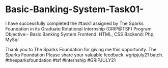 # Basic-Banking-System-Task01-

I have successfully completed the #task1 assigned by The Sparks Foundation in its Graduate Rotational Internship (GRIP@TSF) Program 
Objective:- Basic Banking System
Frontend: HTML, CSS
Backend: Php, MySql 

Thank you to The Sparks Foundation for giving me this opportunity.
The Sparks Foundation
Please share your valuable feedback.
#gripjuly21 batch.
#thesparksfoundation 
#tsf 
#internship 
#GRIPJULY21

